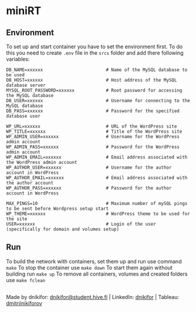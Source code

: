 # miniRT

## Environment

To set up and start container you have to set the environment first. To do this you need to create ```.env``` file in the ```srcs``` folder and add there following variables:

```
DB_NAME=xxxxxx                        # Name of the MySQL database to be used
DB_HOST=xxxxxx                        # Host address of the MySQL database server
MYSQL_ROOT_PASSWORD=xxxxxx            # Root password for accessing the MySQL database
DB_USER=xxxxxx                        # Username for connecting to the MySQL database
DB_PASS=xxxxxx                        # Password for the specified database user

WP_URL=xxxxxx                         # URL of the WordPress site
WP_TITLE=xxxxxx                       # Title of the WordPress site
WP_ADMIN_USER=xxxxxx                  # Username for the WordPress admin account
WP_ADMIN_PASS=xxxxxx                  # Password for the WordPress admin account
WP_ADMIN_EMAIL=xxxxxx                 # Email address associated with the WordPress admin account
WP_AUTHOR_USER=xxxxxx                 # Username for the author account in WordPress
WP_AUTHOR_EMAIL=xxxxxx                # Email address associated with the author account
WP_AUTHOR_PASS=xxxxxx                 # Password for the author account in WordPress

MAX_PINGS=10                          # Maximum number of mySQL pings to be sent before Wordpress setup start
WP_THEME=xxxxxx                       # WordPress theme to be used for the site
USER=xxxxxx                           # Login of the user (specifically for domain and volumes setup)
```

## Run

To build the network with containers, set them up and run use command ```make```
To stop the container use ```make down```
To start them again without building run ```make up```
To remove all containers, volumes and created folders use ```make fclean```

##
Made by dnikifor: dnikifor@student.hive.fi | LinkedIn: [dnikifor](https://www.linkedin.com/in/dmitriinikiforov/) | Tableau: [dmitriinikiforov](https://public.tableau.com/app/profile/nikiforov.dmitrii/vizzes)
